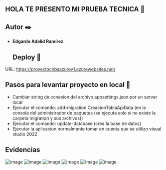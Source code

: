 ## HOLA TE PRESENTO MI PRUEBA TECNICA 👋

## Autor ✒️
- **Edgardo Adalid Ramírez**

  ## Deploy 🚀
 URL: https://proyectocnbsazurev1.azurewebsites.net/

 ## Pasos para levantar proyecto en local 📄
-  Cambiar string de conexion del archivo appsettings.json por un server local   
-  Ejecutar el comando: add-migration CreacionTablaApiData (en la consola del administrador de paquetes (se ejecuta solo si no existe la carpeta migration y sus archivos))
-  Ejecutar el comando: update-database (crea la base de datos)
-  Ejecutar la aplicacion normalmente tomar en cuenta que se utilizo visual studio 2022

## Evidencias
![image](https://github.com/user-attachments/assets/853b8dbf-36db-4a59-98d8-f1b5556621cc)
![image](https://github.com/user-attachments/assets/ebfa86ed-4003-4945-bd8d-f25f9ec68207)
![image](https://github.com/user-attachments/assets/261bd297-8d61-46a6-ae52-770ecfce8d6d)
![image](https://github.com/user-attachments/assets/8da75aee-e331-4c00-b0ac-86b49eece0f1)
![image](https://github.com/user-attachments/assets/ddcc6f13-8a0c-49a7-9b30-10276f137943)
![image](https://github.com/user-attachments/assets/4f6ee8b9-dae2-4509-868c-c2e5ad9ccc94)






 
